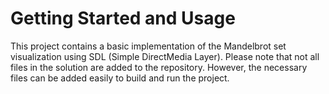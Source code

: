 # Getting Started and Usage
This project contains a basic implementation of the Mandelbrot set visualization using SDL (Simple DirectMedia Layer). Please note that not all files in the solution are added to the repository. However, the necessary files can be added easily to build and run the project.
